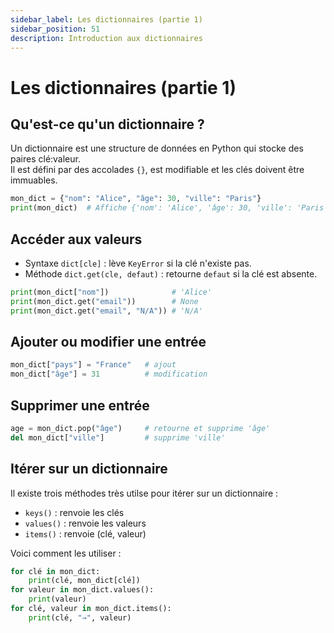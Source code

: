 ```yaml
---
sidebar_label: Les dictionnaires (partie 1)
sidebar_position: 51
description: Introduction aux dictionnaires
---
```

# Les dictionnaires (partie 1)

## Qu'est-ce qu'un dictionnaire ?

Un dictionnaire est une structure de données en Python qui stocke des paires clé:valeur.  
Il est défini par des accolades `{}`, est modifiable et les clés doivent être immuables.

```python
mon_dict = {"nom": "Alice", "âge": 30, "ville": "Paris"}
print(mon_dict)  # Affiche {'nom': 'Alice', 'âge': 30, 'ville': 'Paris'}
```

## Accéder aux valeurs

- Syntaxe `dict[cle]` : lève `KeyError` si la clé n'existe pas.  
- Méthode `dict.get(cle, defaut)` : retourne `defaut` si la clé est absente.

```python
print(mon_dict["nom"])              # 'Alice'
print(mon_dict.get("email"))        # None
print(mon_dict.get("email", "N/A")) # 'N/A'
```

## Ajouter ou modifier une entrée

```python
mon_dict["pays"] = "France"   # ajout
mon_dict["âge"] = 31          # modification
```

## Supprimer une entrée

```python
age = mon_dict.pop("âge")     # retourne et supprime 'âge'
del mon_dict["ville"]         # supprime 'ville'
```

## Itérer sur un dictionnaire

Il existe trois méthodes très utilse pour itérer sur un dictionnaire :

- `keys()`   : renvoie les clés  
- `values()` : renvoie les valeurs  
- `items()`  : renvoie (clé, valeur)  

Voici comment les utiliser :

```python
for clé in mon_dict:
    print(clé, mon_dict[clé])
for valeur in mon_dict.values():
    print(valeur)
for clé, valeur in mon_dict.items():
    print(clé, "→", valeur)
```


